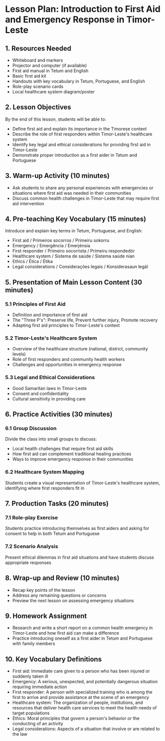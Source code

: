 # Lesson Plan: Introduction to First Aid and Emergency Response in Timor-Leste

## 1. Resources Needed

- Whiteboard and markers
- Projector and computer (if available)
- First aid manual in Tetum and English
- Basic first aid kit
- Handouts with key vocabulary in Tetum, Portuguese, and English
- Role-play scenario cards
- Local healthcare system diagram/poster

## 2. Lesson Objectives

By the end of this lesson, students will be able to:
- Define first aid and explain its importance in the Timorese context
- Describe the role of first responders within Timor-Leste's healthcare system
- Identify key legal and ethical considerations for providing first aid in Timor-Leste
- Demonstrate proper introduction as a first aider in Tetum and Portuguese

## 3. Warm-up Activity (10 minutes)

- Ask students to share any personal experiences with emergencies or situations where first aid was needed in their communities
- Discuss common health challenges in Timor-Leste that may require first aid intervention

## 4. Pre-teaching Key Vocabulary (15 minutes)

Introduce and explain key terms in Tetum, Portuguese, and English:
- First aid / Primeiros socorros / Primeiru sokorru
- Emergency / Emergência / Emerjénsia
- First responder / Primeiro socorrista / Primeiru respondedór
- Healthcare system / Sistema de saúde / Sistema saúde nian
- Ethics / Ética / Étika
- Legal considerations / Considerações legais / Konsiderasaun legál

## 5. Presentation of Main Lesson Content (30 minutes)

### 5.1 Principles of First Aid
- Definition and importance of first aid
- The "Three P's": Preserve life, Prevent further injury, Promote recovery
- Adapting first aid principles to Timor-Leste's context

### 5.2 Timor-Leste's Healthcare System
- Overview of the healthcare structure (national, district, community levels)
- Role of first responders and community health workers
- Challenges and opportunities in emergency response

### 5.3 Legal and Ethical Considerations
- Good Samaritan laws in Timor-Leste
- Consent and confidentiality
- Cultural sensitivity in providing care

## 6. Practice Activities (30 minutes)

### 6.1 Group Discussion
Divide the class into small groups to discuss:
- Local health challenges that require first aid skills
- How first aid can complement traditional healing practices
- Ways to improve emergency response in their communities

### 6.2 Healthcare System Mapping
Students create a visual representation of Timor-Leste's healthcare system, identifying where first responders fit in

## 7. Production Tasks (20 minutes)

### 7.1 Role-play Exercise
Students practice introducing themselves as first aiders and asking for consent to help in both Tetum and Portuguese

### 7.2 Scenario Analysis
Present ethical dilemmas in first aid situations and have students discuss appropriate responses

## 8. Wrap-up and Review (10 minutes)

- Recap key points of the lesson
- Address any remaining questions or concerns
- Preview the next lesson on assessing emergency situations

## 9. Homework Assignment

- Research and write a short report on a common health emergency in Timor-Leste and how first aid can make a difference
- Practice introducing oneself as a first aider in Tetum and Portuguese with family members

## 10. Key Vocabulary Definitions

- First aid: Immediate care given to a person who has been injured or suddenly taken ill
- Emergency: A serious, unexpected, and potentially dangerous situation requiring immediate action
- First responder: A person with specialized training who is among the first to arrive and provide assistance at the scene of an emergency
- Healthcare system: The organization of people, institutions, and resources that deliver health care services to meet the health needs of target populations
- Ethics: Moral principles that govern a person's behavior or the conducting of an activity
- Legal considerations: Aspects of a situation that involve or are related to the law